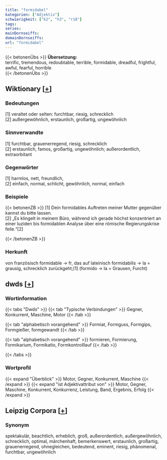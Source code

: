 ```yaml
---
title: "formidabel"
kategorien: ["Adjektiv"]
schwierigkeit: ["k2", "h3", "r18"]
tags:
series:
mainDornseiffs:
domainDornseiffs:
url: "formidabel"
---
```


{{< betonenÜbs >}}
**Übersetzung:**  
terrific, tremendous, redoubtable, terrible, formidable, dreadful, frightful, awful, fearful, horrible  
{{< /betonenÜbs >}}

## Wiktionary [[+](https://de.wiktionary.org/wiki/formidabel)]

### Bedeutungen
[1] veraltet oder selten: furchtbar, riesig, schrecklich  
[2] außergewöhnlich, erstaunlich, großartig, ungewöhnlich  

### Sinnverwandte
[1] furchtbar, grauenerregend, riesig, schrecklich  
[2] erstaunlich, famos, großartig, ungewöhnlich; außerordentlich, extraorbitant  

### Gegenwörter
[1] harmlos, nett, freundlich,  
[2] einfach, normal, schlicht, gewöhnlich, normal, einfach  

### Beispiele
{{< betonenZB >}}
[1] Dein formidables Auftreten meiner Mutter gegenüber kannst du bitte lassen.  
[2] „Es klingelt in meinem Büro, während ich gerade höchst konzentriert an einer luziden bis formidablen Analyse über eine römische Regierungskrise feile.“[2]  

{{< /betonenZB >}}
### Herkunft
von französisch formidable → fr, das auf lateinisch formidabilis → la = grausig, schrecklich zurückgeht;[1] (formido → la = Grausen, Furcht)  



## dwds [[+](https://www.dwds.de/wb/formidabel)]

### Wortinformation
{{< tabs "Dwds" >}}
{{< tab "Typische Verbindungen" >}}
Gegner, Konkurrent, Maschine, Motor
{{< /tab >}}

{{< tab "alphabetisch vorangehend" >}}
Formiat, Formguss, Formgips, Formgießer, formgewandt
{{< /tab >}}

{{< tab "alphabetisch vorangehend" >}}
formieren, Formierung, Formikarium, Formikatio, Formkontrolllauf
{{< /tab >}}

{{< /tabs >}}

### Wortprofil
{{< expand "Überblick" >}} Motor, Gegner, Konkurrent, Maschine {{< /expand >}}
{{< expand "ist Adjektivattribut von" >}} Motor, Gegner, Maschine, Konkurrent, Konkurrenz, Leistung, Band, Ergebnis, Erfolg {{< /expand >}}

## Leipzig Corpora [[+](https://corpora.uni-leipzig.de/en/res?word=formidabel&corpusId=deu_newscrawl-public_2018)]


### Synonym
spektakulär, beachtlich, erheblich, groß, außerordentlich, außergewöhnlich, schrecklich, optimal, märchenhaft, bemerkenswert, erstaunlich, großartig, grauenerregend, ohnegleichen, bedeutend, eminent, riesig, phänomenal, furchtbar, ungewöhnlich

